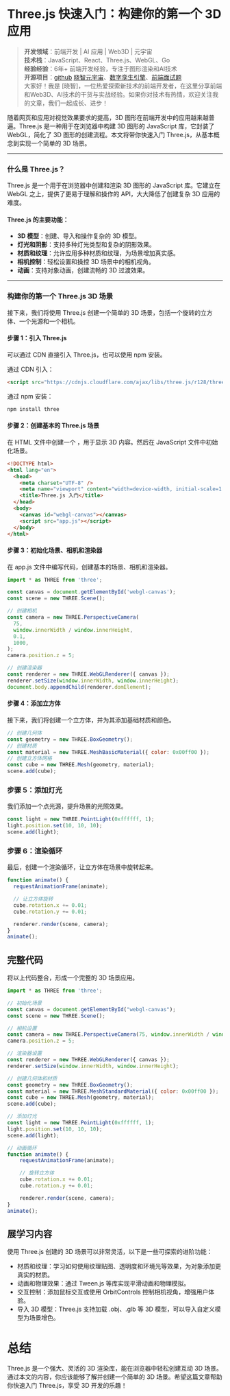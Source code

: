 # Three.js 快速入门：构建你的第一个 3D 应用

> **开发领域**：前端开发 | AI 应用 | Web3D | 元宇宙  
> **技术栈**：JavaScript、React、Three.js、WebGL、Go  
> **经验经验**：6年+ 前端开发经验，专注于图形渲染和AI技术  
> **开源项目**：[github](https://github.com/dezhizhang) [晓智元宇宙](https://www.xiaozhi.shop/)、[数字孪生引擎](https://www.shuqin.cc/)、[前端面试题](https://fe.shuqin.cc/)   
> 大家好！我是 [晓智]，一位热爱探索新技术的前端开发者，在这里分享前端和Web3D、AI技术的干货与实战经验。如果你对技术有热情，欢迎关注我的文章，我们一起成长、进步！



随着网页和应用对视觉效果要求的提高，3D 图形在前端开发中的应用越来越普遍。Three.js 是一种用于在浏览器中构建 3D 图形的 JavaScript 库，它封装了 WebGL，简化了 3D 图形的创建流程。本文将带你快速入门 Three.js，从基本概念到实现一个简单的 3D 场景。

---

### 什么是 Three.js？

Three.js 是一个用于在浏览器中创建和渲染 3D 图形的 JavaScript 库。它建立在 WebGL 之上，提供了更易于理解和操作的 API，大大降低了创建复杂 3D 应用的难度。

#### Three.js 的主要功能：

- **3D 模型**：创建、导入和操作复杂的 3D 模型。
- **灯光和阴影**：支持多种灯光类型和复杂的阴影效果。
- **材质和纹理**：允许应用多种材质和纹理，为场景增加真实感。
- **相机控制**：轻松设置和操控 3D 场景中的相机视角。
- **动画**：支持对象动画，创建流畅的 3D 过渡效果。

---

### 构建你的第一个 Three.js 3D 场景

接下来，我们将使用 Three.js 创建一个简单的 3D 场景，包括一个旋转的立方体、一个光源和一个相机。

#### 步骤 1：引入 Three.js

可以通过 CDN 直接引入 Three.js，也可以使用 npm 安装。

通过 CDN 引入：

```html
<script src="https://cdnjs.cloudflare.com/ajax/libs/three.js/r128/three.min.js"></script>
```

通过 npm 安装：

```bash
npm install three

```

#### 步骤 2：创建基本的 Three.js 场景

在 HTML 文件中创建一个 <canvas>，用于显示 3D 内容。然后在 JavaScript 文件中初始化场景。

```html
<!DOCTYPE html>
<html lang="en">
  <head>
    <meta charset="UTF-8" />
    <meta name="viewport" content="width=device-width, initial-scale=1.0" />
    <title>Three.js 入门</title>
  </head>
  <body>
    <canvas id="webgl-canvas"></canvas>
    <script src="app.js"></script>
  </body>
</html>
```

#### 步骤 3：初始化场景、相机和渲染器

在 app.js 文件中编写代码，创建基本的场景、相机和渲染器。

```js
import * as THREE from 'three';

const canvas = document.getElementById('webgl-canvas');
const scene = new THREE.Scene();

// 创建相机
const camera = new THREE.PerspectiveCamera(
  75,
  window.innerWidth / window.innerHeight,
  0.1,
  1000,
);
camera.position.z = 5;

// 创建渲染器
const renderer = new THREE.WebGLRenderer({ canvas });
renderer.setSize(window.innerWidth, window.innerHeight);
document.body.appendChild(renderer.domElement);
```

#### 步骤 4：添加立方体

接下来，我们将创建一个立方体，并为其添加基础材质和颜色。

```js
// 创建几何体
const geometry = new THREE.BoxGeometry();
// 创建材质
const material = new THREE.MeshBasicMaterial({ color: 0x00ff00 });
// 创建立方体网格
const cube = new THREE.Mesh(geometry, material);
scene.add(cube);
```

### 步骤 5：添加灯光

我们添加一个点光源，提升场景的光照效果。

```js
const light = new THREE.PointLight(0xffffff, 1);
light.position.set(10, 10, 10);
scene.add(light);
```

### 步骤 6：渲染循环

最后，创建一个渲染循环，让立方体在场景中旋转起来。

```js
function animate() {
  requestAnimationFrame(animate);

  // 让立方体旋转
  cube.rotation.x += 0.01;
  cube.rotation.y += 0.01;

  renderer.render(scene, camera);
}
animate();
```
## 完整代码
将以上代码整合，形成一个完整的 3D 场景应用。
```js
import * as THREE from 'three';

// 初始化场景
const canvas = document.getElementById("webgl-canvas");
const scene = new THREE.Scene();

// 相机设置
const camera = new THREE.PerspectiveCamera(75, window.innerWidth / window.innerHeight, 0.1, 1000);
camera.position.z = 5;

// 渲染器设置
const renderer = new THREE.WebGLRenderer({ canvas });
renderer.setSize(window.innerWidth, window.innerHeight);

// 创建几何体和材质
const geometry = new THREE.BoxGeometry();
const material = new THREE.MeshStandardMaterial({ color: 0x00ff00 });
const cube = new THREE.Mesh(geometry, material);
scene.add(cube);

// 添加灯光
const light = new THREE.PointLight(0xffffff, 1);
light.position.set(10, 10, 10);
scene.add(light);

// 动画循环
function animate() {
    requestAnimationFrame(animate);

    // 旋转立方体
    cube.rotation.x += 0.01;
    cube.rotation.y += 0.01;

    renderer.render(scene, camera);
}
animate();

```
## 展学习内容
使用 Three.js 创建的 3D 场景可以非常灵活，以下是一些可探索的进阶功能：

- 材质和纹理：学习如何使用纹理贴图、透明度和环境光等效果，为对象添加更真实的材质。
- 动画和物理效果：通过 Tween.js 等库实现平滑动画和物理模拟。
- 交互控制：添加鼠标交互或使用 OrbitControls 控制相机视角，增强用户体验。
- 导入 3D 模型：Three.js 支持加载 .obj、.glb 等 3D 模型，可以导入自定义模型为场景增色。

# 总结
Three.js 是一个强大、灵活的 3D 渲染库，能在浏览器中轻松创建互动 3D 场景。通过本文的内容，你应该能够了解并创建一个简单的 3D 场景。希望这篇文章帮助你快速入门 Three.js，享受 3D 开发的乐趣！



<!-- Three.js 专栏博客大纲
第一部分：基础知识
Three.js 简介

什么是 Three.js？
Three.js 的应用场景
环境搭建与基本配置
创建第一个 Three.js 场景

创建基本场景、相机和渲染器
添加几何体（如立方体、球体等）
实现基础的动画效果
基础材质与光照

介绍常用材质（MeshBasicMaterial、MeshStandardMaterial 等）
添加不同类型的光源（点光源、平行光等）
纹理的应用与管理
第二部分：中级进阶
相机与控制

相机类型（透视相机、正交相机）
使用 OrbitControls 实现相机控制
进阶几何体与网格

自定义几何体
网格与细分
使用 BufferGeometry 优化性能
Shader 与自定义材质

了解顶点 Shader 和片段 Shader
创建自定义 Shader 材质
使用 Uniforms 和 Attributes 传递数据
场景管理

使用 Group 组织场景中的对象
加载与管理外部模型（如 GLTF/OBJ 格式）
第三部分：高级应用
粒子系统

创建基础粒子系统
自定义粒子行为与效果
物理引擎集成

介绍常见的物理引擎（如 Cannon.js、Ammo.js）
实现物理效果（碰撞、重力等）
后处理效果

介绍后处理技术
实现模糊、光晕等效果
性能优化

如何检测与优化性能
使用 LOD（细节层次）技术
纹理与网格的优化
第四部分：项目实战
案例分析

创建一个简单的 3D 游戏场景
制作一个交互式数据可视化项目
构建一个 3D 网站展示（如产品展示）
部署与发布

如何将 Three.js 项目部署到线上
使用常见的托管服务（如 GitHub Pages、Netlify 等） -->